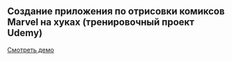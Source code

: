## Создание приложения по отрисовки комиксов Marvel на хуках (тренировочный проект Udemy)

[Смотреть демо](https://marvel-starter-hooks-2v6xnvfkj-vnagorniys-projects.vercel.app/)




